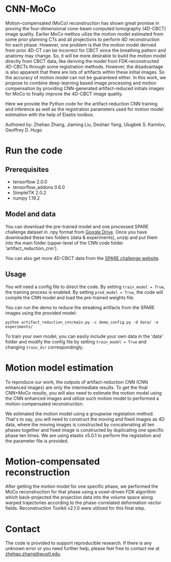 # CNN-MoCo

Motion-compensated (MoCo) reconstruction has shown great promise in proving the four-dimensional cone-beam computed tomography (4D-CBCT) image quality. Earlier MoCo methos uilize the motion model estimated from some prior planning CTs and all projections to perform 4D reconstruction for each phase. However, one problem is that the motion model derived from prior 4D-CT can be incorrect for CBCT since the breathing pattern and anatomy may change. So, it will be more desirable to build the motion model directly from CBCT data, like deriving the model from FDK-reconstructed 4D-CBCTs through some registration methods. However, the disadvantage is also apparent that there are lots of artifacts within these initial images. So the accuracy of motion model can not be guaranteed either. In this work, we propose to combine deep-learning based image processing and motion compensation by providing CNN-generated artifact-reduced initials images for MoCo to finally improve the 4D-CBCT image quality.

Here we provide the Python code for the artifact-reduction CNN training and inference as well as the registration parameters used for motion model estimation with the help of Elastix toolbox.

Authored by: Zhehao Zhang, Jiaming Liu, Deshan Yang, Ulugbek S. Kamilov, Geoffrey D. Hugo

# Run the code
## Prerequisites 
* tensorflow 2.0.0
* tensorflow_addons 0.6.0
* SimpleITK 2.0.2
* numpy 1.19.2

## Model and data
You can download the pre-trained model and one processed SPARE challenge dataset in .npy format from [Google Drive](https://drive.google.com/drive/folders/194KKJPdF-7xSAm5Z3YXO5LGKYzl6pFQw?usp=sharing). Once you have downloaded these two folders (data & experiments), unzip and put them into the main folder (upper-level of the CNN code folder 'artifact_reduction_cnn').

You can also get more 4D-CBCT data from the [SPARE challenge website](https://image-x.sydney.edu.au/spare-challenge/).


## Usage
You will need a config file to direct the code. By setting `train_model = True`, the training process is enabled. By setting `pred_model = True`, the code will compile the CNN model and load the pre-trained weights file. 

You can run the demo to reduce the streaking artifacts from the SPARE images using the provided model: 

```
python artifact_reduction_cnn/main.py -c demo_config.py -d data/ -e experiments/
```

To train your own model, you can easily include your own data in the 'data' folder and modify the config file by setting `train_model = True` and changing `train_dir` correspondingly. 

# Motion model estimation
To reproduce our work, the outputs of artifact-reduction CNN (CNN enhanced images) are only the intermediate results. To get the final CNN+MoCo results, you will also need to estimate the motion model using the CNN enhanced images and utilize such motion model to performed a motion-compensated reconstruction.

We estimated the motion model using a groupwise registation method. That's to say, you will need to construct the moving and fixed images as 4D data, where the moving images is constructed by concatenating all ten phases together and fixed image is constructed by duplicating one specific phase ten times. We are using elastix v5.0.1 to perform the registation and the parameter file is provided.

# Motion-compensated reconstruction
After getting the motion model for one specific phase, we performed the MoCo reconstruction for that phase using a voxel-driven FDK algorithm which back-projected the projection data into the volume space along warped trajectories according to the phase-correlated deformation vector fields. Reconstruction Toolkit v2.1.0 were utilized for this final step.

# Contact
The code is provided to support reproducible research. If there is any unknown error or you need further help, please feel free to contact me at zhehao.zhang@wustl.edu.
